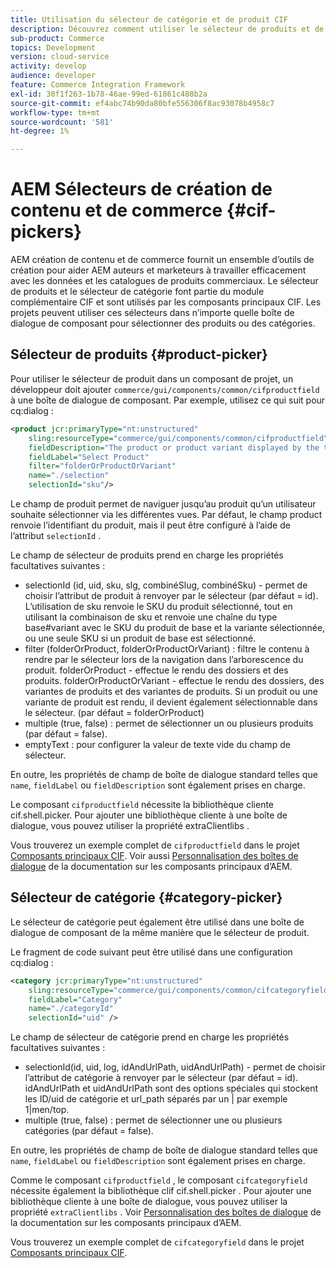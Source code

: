 ```yaml
---
title: Utilisation du sélecteur de catégorie et de produit CIF
description: Découvrez comment utiliser le sélecteur de produits et de catégories CIF dans vos composants de commerce client pour prendre en charge les auteurs et les spécialistes du marketing afin de travailler efficacement avec les données de catalogue et de produits commerciaux.
sub-product: Commerce
topics: Development
version: cloud-service
activity: develop
audience: developer
feature: Commerce Integration Framework
exl-id: 30f1f263-1b78-46ae-99ed-61861c488b2a
source-git-commit: ef4abc74b90da80bfe556306f8ac93078b4958c7
workflow-type: tm+mt
source-wordcount: '581'
ht-degree: 1%

---
```


# AEM Sélecteurs de création de contenu et de commerce {#cif-pickers}

AEM création de contenu et de commerce fournit un ensemble d’outils de création pour aider AEM auteurs et marketeurs à travailler efficacement avec les données et les catalogues de produits commerciaux. Le sélecteur de produits et le sélecteur de catégorie font partie du module complémentaire CIF et sont utilisés par les composants principaux CIF. Les projets peuvent utiliser ces sélecteurs dans n’importe quelle boîte de dialogue de composant pour sélectionner des produits ou des catégories.

## Sélecteur de produits {#product-picker}

Pour utiliser le sélecteur de produit dans un composant de projet, un développeur doit ajouter `commerce/gui/components/common/cifproductfield` à une boîte de dialogue de composant. Par exemple, utilisez ce qui suit pour cq:dialog :

```xml
<product jcr:primaryType="nt:unstructured"
    sling:resourceType="commerce/gui/components/common/cifproductfield"
    fieldDescription="The product or product variant displayed by the teaser"
    fieldLabel="Select Product"
    filter="folderOrProductOrVariant"
    name="./selection"
    selectionId="sku"/>
```

Le champ de produit permet de naviguer jusqu’au produit qu’un utilisateur souhaite sélectionner via les différentes vues. Par défaut, le champ product renvoie l’identifiant du produit, mais il peut être configuré à l’aide de l’attribut `selectionId` .

Le champ de sélecteur de produits prend en charge les propriétés facultatives suivantes :

- selectionId (id, uid, sku, slg, combinéSlug, combinéSku) - permet de choisir l’attribut de produit à renvoyer par le sélecteur (par défaut = id). L’utilisation de sku renvoie le SKU du produit sélectionné, tout en utilisant la combinaison de sku et renvoie une chaîne du type base#variant avec le SKU du produit de base et la variante sélectionnée, ou une seule SKU si un produit de base est sélectionné.
- filter (folderOrProduct, folderOrProductOrVariant) : filtre le contenu à rendre par le sélecteur lors de la navigation dans l’arborescence du produit. folderOrProduct - effectue le rendu des dossiers et des produits. folderOrProductOrVariant - effectue le rendu des dossiers, des variantes de produits et des variantes de produits. Si un produit ou une variante de produit est rendu, il devient également sélectionnable dans le sélecteur. (par défaut = folderOrProduct)
- multiple (true, false) : permet de sélectionner un ou plusieurs produits (par défaut = false).
- emptyText : pour configurer la valeur de texte vide du champ de sélecteur.

En outre, les propriétés de champ de boîte de dialogue standard telles que `name`, `fieldLabel` ou `fieldDescription` sont également prises en charge.

Le composant `cifproductfield` nécessite la bibliothèque cliente cif.shell.picker. Pour ajouter une bibliothèque cliente à une boîte de dialogue, vous pouvez utiliser la propriété extraClientlibs .

Vous trouverez un exemple complet de `cifproductfield` dans le projet [Composants principaux CIF](https://github.com/adobe/aem-core-cif-components/blob/master/ui.apps/src/main/content/jcr_root/apps/core/cif/components/commerce/productteaser/v1/productteaser/_cq_dialog/.content.xml). Voir aussi [Personnalisation des boîtes de dialogue](https://experienceleague.adobe.com/docs/experience-manager-core-components/using/developing/customizing.html?lang=en#customizing-dialogs) de la documentation sur les composants principaux d’AEM.

## Sélecteur de catégorie {#category-picker}

Le sélecteur de catégorie peut également être utilisé dans une boîte de dialogue de composant de la même manière que le sélecteur de produit.

Le fragment de code suivant peut être utilisé dans une configuration cq:dialog :

```xml
<category jcr:primaryType="nt:unstructured" 
    sling:resourceType="commerce/gui/components/common/cifcategoryfield" 
    fieldLabel="Category" 
    name="./categoryId" 
    selectionId="uid" />
```

Le champ de sélecteur de catégorie prend en charge les propriétés facultatives suivantes :

- selectionId(id, uid, log, idAndUrlPath, uidAndUrlPath) - permet de choisir l’attribut de catégorie à renvoyer par le sélecteur (par défaut = id). idAndUrlPath et uidAndUrlPath sont des options spéciales qui stockent les ID/uid de catégorie et url_path séparés par un | par exemple 1|men/top.
- multiple (true, false) : permet de sélectionner une ou plusieurs catégories (par défaut = false).

En outre, les propriétés de champ de boîte de dialogue standard telles que `name`, `fieldLabel` ou `fieldDescription` sont également prises en charge.

Comme le composant `cifproductfield` , le composant `cifcategoryfield` nécessite également la bibliothèque clif cif.shell.picker . Pour ajouter une bibliothèque cliente à une boîte de dialogue, vous pouvez utiliser la propriété `extraClientlibs` . Voir [Personnalisation des boîtes de dialogue](https://experienceleague.adobe.com/docs/experience-manager-core-components/using/developing/customizing.html?lang=en#customizing-dialogs) de la documentation sur les composants principaux d’AEM.

Vous trouverez un exemple complet de `cifcategoryfield` dans le projet [Composants principaux CIF](https://github.com/adobe/aem-core-cif-components/blob/master/ui.apps/src/main/content/jcr_root/apps/core/cif/components/commerce/featuredcategorylist/v1/featuredcategorylist/_cq_dialog/.content.xml).
